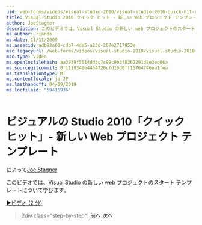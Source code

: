 ```yaml
---
uid: web-forms/videos/visual-studio-2010/visual-studio-2010-quick-hit-new-web-project-template
title: Visual Studio 2010 クイック ヒット - 新しい Web プロジェクト テンプレート |Microsoft Docs
author: JoeStagner
description: このビデオでは、Visual Studio の新しい web プロジェクトのスタート テンプレートについて学びます。
ms.author: riande
ms.date: 11/11/2009
ms.assetid: adb92a60-cdb7-4da5-a23d-267e2717953e
msc.legacyurl: /web-forms/videos/visual-studio-2010/visual-studio-2010-quick-hit-new-web-project-template
msc.type: video
ms.openlocfilehash: aa3939f5514dd3c7c99c9b3f8362291d8e3ed06a
ms.sourcegitcommit: 0f1119340e4464720cfd16d0ff15764746ea1fea
ms.translationtype: MT
ms.contentlocale: ja-JP
ms.lasthandoff: 04/09/2019
ms.locfileid: "59416936"
---
```

# <a name="visual-studio-2010-quick-hit---new-web-project-template"></a>ビジュアルの Studio 2010「クイック ヒット」- 新しい Web プロジェクト テンプレート

によって[Joe Stagner](https://github.com/JoeStagner)

このビデオでは、Visual Studio の新しい web プロジェクトのスタート テンプレートについて学びます。

[&#9654;ビデオ (2 分)](https://channel9.msdn.com/Blogs/ASP-NET-Site-Videos/visual-studio-2010-quick-hit-new-web-project-template)

> [!div class="step-by-step"]
> [前へ](visual-studio-2010-quick-hit-multi-monitor-support.md)
> [次へ](visual-studio-2010-quick-hit-new-multi-targeting.md)
